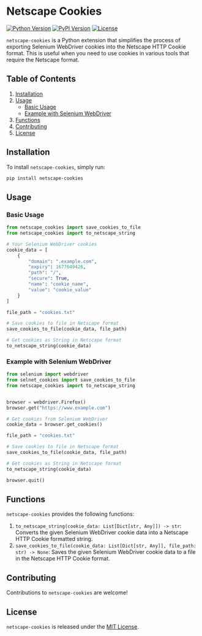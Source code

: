 # Netscape Cookies

[![Python Version](https://img.shields.io/pypi/pyversions/netscape-cookies.svg)](https://pypi.org/project/netscape-cookies/)
[![PyPI Version](https://img.shields.io/pypi/v/netscape-cookies.svg)](https://pypi.org/project/netscape-cookies/)
[![License](https://img.shields.io/pypi/l/netscape-cookies.svg)](https://pypi.org/project/netscape-cookies/)

`netscape-cookies` is a Python extension that simplifies the process of exporting Selenium WebDriver cookies into the Netscape HTTP Cookie format. This is useful when you need to use cookies in various tools that require the Netscape format.

## Table of Contents

1. [Installation](#installation)
2. [Usage](#usage)
    - [Basic Usage](#basic-usage)
    - [Example with Selenium WebDriver](#example-with-selenium-webdriver)
3. [Functions](#functions)
4. [Contributing](#contributing)
5. [License](#license)

## Installation

To install `netscape-cookies`, simply run:

```bash
pip install netscape-cookies
```

## Usage
### Basic Usage
```python
from netscape_cookies import save_cookies_to_file
from netscape_cookies import to_netscape_string

# Your Selenium WebDriver cookies
cookie_data = [
    {
        "domain": ".example.com",
        "expiry": 1677649426,
        "path": "/",
        "secure": True,
        "name": "cookie_name",
        "value": "cookie_value"
    }
]

file_path = "cookies.txt"

# Save cookies to file in Netscape format
save_cookies_to_file(cookie_data, file_path)

# Get cookies as String in Netscape format
to_netscape_string(cookie_data)
```

### Example with Selenium WebDriver
```python
from selenium import webdriver
from selnet_cookies import save_cookies_to_file
from netscape_cookies import to_netscape_string


browser = webdriver.Firefox()
browser.get("https://www.example.com")

# Get cookies from Selenium WebDriver
cookie_data = browser.get_cookies()

file_path = "cookies.txt"

# Save cookies to file in Netscape format
save_cookies_to_file(cookie_data, file_path)

# Get cookies as String in Netscape format
to_netscape_string(cookie_data)

browser.quit()

```

## Functions

`netscape-cookies` provides the following functions:

1. `to_netscape_string(cookie_data: List[Dict[str, Any]]) -> str`: Converts the given Selenium WebDriver cookie data into a Netscape HTTP Cookie formatted string.
2. `save_cookies_to_file(cookie_data: List[Dict[str, Any]], file_path: str) -> None`: Saves the given Selenium WebDriver cookie data to a file in the Netscape HTTP Cookie format.

## Contributing

Contributions to `netscape-cookies` are welcome!

## License

`netscape-cookies` is released under the [MIT License](LICENSE).
